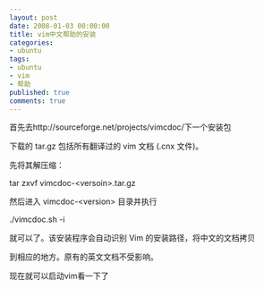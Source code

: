 ```yaml
---
layout: post
date: 2008-01-03 00:00:00
title: vim中文帮助的安装
categories:
- ubuntu
tags:
- ubuntu
- vim
- 帮助
published: true
comments: true
---
```

<p> 首先去http://sourceforge.net/projects/vimcdoc/下一个安装包</p>

<p><span class="postbody">
下载的 tar.gz 包括所有翻译过的 vim 文档 (.cnx 文件)。</span></p>

<p>先将其解压缩：</p>

<p>tar zxvf vimcdoc-&lt;versoin&gt;.tar.gz</p>

<p>然后进入 vimcdoc-&lt;version&gt; 目录并执行</p>

<p>./vimcdoc.sh -i</p>

<p>就可以了。该安装程序会自动识别 Vim 的安装路径，将中文的文档拷贝</p>

<p>到相应的地方。原有的英文文档不受影响。</p>

<p>现在就可以启动vim看一下了</p>
